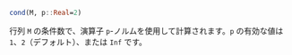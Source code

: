 ```julia
cond(M, p::Real=2)
```

行列 `M` の条件数で、演算子 `p`-ノルムを使用して計算されます。`p` の有効な値は `1`、`2`（デフォルト）、または `Inf` です。
